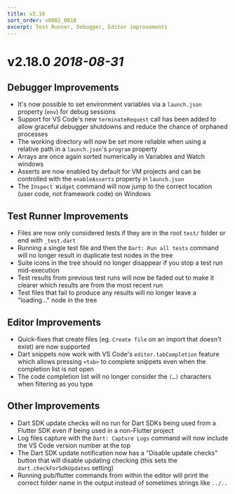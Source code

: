 ```yaml
---
title: v2.18
sort_order: v0002_0018
excerpt: Test Runner, Debugger, Editor improvements
---
```


# v2.18.0 *2018-08-31*

## Debugger Improvements

- It's now possible to set environment variables via a `launch.json` property (`env`) for debug sessions
- Support for VS Code's new `terminateRequest` call has been added to allow graceful debugger shutdowns and reduce the chance of orphaned processes
- The working directory will now be set more reliable when using a relative path in a `launch.json`'s `program` property
- Arrays are once again sorted numerically in Variables and Watch windows
- Asserts are now enabled by default for VM projects and can be controlled with the `enableAsserts` property in `launch.json`
- The `Inspect Widget` command will now jump to the correct location (user code, not framework code) on Windows

## Test Runner Improvements

- Files are now only considered tests if they are in the root `test/` folder or end with `_test.dart`
- Running a single test file and then the `Dart: Run all tests` command will no longer result in duplicate test nodes in the tree
- Suite icons in the tree should no longer disappear if you stop a test run mid-execution
- Test results from previous test runs will now be faded out to make it clearer which results are from the most recent run
- Test files that fail to produce any results will no longer leave a "loading..." node in the tree

## Editor Improvements

- Quick-fixes that create files (eg. `Create file` on an import that doesn't exist) are now supported
- Dart snippets now work with VS Code's `editor.tabCompletion` feature which allows pressing `<tab>` to complete snippets even when the completion list is not open
- The code completion list will no longer consider the `(…)` characters when filtering as you type

## Other Improvements

- Dart SDK update checks will no run for Dart SDKs being used from a Flutter SDK even if being used in a non-Flutter project
- Log files capture with the `Dart: Capture Logs` command will now include the VS Code version number at the top
- The Dart SDK update notification now has a "Disable update checks" button that will disable updating checking (this sets the `dart.checkForSdkUpdates` setting)
- Running pub/flutter commands from within the editor will print the correct folder name in the output instead of sometimes strings like `../..`

